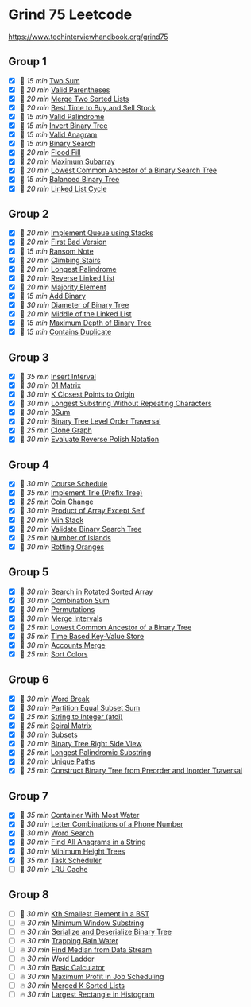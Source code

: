 # Grind 75 Leetcode

https://www.techinterviewhandbook.org/grind75

## Group 1

- [x] 🐢 *15 min* [Two Sum](https://leetcode.com/problems/two-sum/)
- [x] 🐢 *20 min* [Valid Parentheses](https://leetcode.com/problems/valid-parentheses/)
- [x] 🐢 *20 min* [Merge Two Sorted Lists](https://leetcode.com/problems/merge-two-sorted-lists/)
- [x] 🐢 *20 min* [Best Time to Buy and Sell Stock](https://leetcode.com/problems/best-time-to-buy-and-sell-stock/)
- [x] 🐢 *15 min* [Valid Palindrome](https://leetcode.com/problems/valid-palindrome/)
- [x] 🐢 *15 min* [Invert Binary Tree](https://leetcode.com/problems/invert-binary-tree/)
- [x] 🐢 *15 min* [Valid Anagram](https://leetcode.com/problems/valid-anagram/)
- [x] 🐢 *15 min* [Binary Search](https://leetcode.com/problems/binary-search/)
- [x] 🐢 *20 min* [Flood Fill](https://leetcode.com/problems/flood-fill/)
- [x] 🐢 *20 min* [Maximum Subarray](https://leetcode.com/problems/maximum-subarray/)
- [x] 🐢 *20 min* [Lowest Common Ancestor of a Binary Search Tree](https://leetcode.com/problems/lowest-common-ancestor-of-a-binary-search-tree/)
- [x] 🐢 *15 min* [Balanced Binary Tree](https://leetcode.com/problems/balanced-binary-tree/)
- [x] 🐢 *20 min* [Linked List Cycle](https://leetcode.com/problems/linked-list-cycle/)

## Group 2

- [x] 🐢 *20 min* [Implement Queue using Stacks](https://leetcode.com/problems/implement-queue-using-stacks/)
- [x] 🐢 *20 min* [First Bad Version](https://leetcode.com/problems/first-bad-version/)
- [x] 🐢 *15 min* [Ransom Note](https://leetcode.com/problems/ransom-note/)
- [x] 🐢 *20 min* [Climbing Stairs](https://leetcode.com/problems/climbing-stairs/)
- [x] 🐢 *20 min* [Longest Palindrome](https://leetcode.com/problems/longest-palindrome/)
- [x] 🐢 *20 min* [Reverse Linked List](https://leetcode.com/problems/reverse-linked-list/)
- [x] 🐢 *20 min* [Majority Element](https://leetcode.com/problems/majority-element/)
- [x] 🐢 *15 min* [Add Binary](https://leetcode.com/problems/add-binary/)
- [x] 🐢 *30 min* [Diameter of Binary Tree](https://leetcode.com/problems/diameter-of-binary-tree/)
- [x] 🐢 *20 min* [Middle of the Linked List](https://leetcode.com/problems/middle-of-the-linked-list/)
- [x] 🐢 *15 min* [Maximum Depth of Binary Tree](https://leetcode.com/problems/maximum-depth-of-binary-tree/)
- [x] 🐢 *15 min* [Contains Duplicate](https://leetcode.com/problems/contains-duplicate/)

## Group 3

- [x] 🌼 *35 min* [Insert Interval](https://leetcode.com/problems/insert-interval/)
- [x] 🌼 *30 min* [01 Matrix](https://leetcode.com/problems/01-matrix/)
- [x] 🌼 *30 min* [K Closest Points to Origin](https://leetcode.com/problems/k-closest-points-to-origin/)
- [x] 🌼 *30 min* [Longest Substring Without Repeating Characters](https://leetcode.com/problems/longest-substring-without-repeating-characters/)
- [x] 🌼 *30 min* [3Sum](https://leetcode.com/problems/3sum/)
- [x] 🌼 *20 min* [Binary Tree Level Order Traversal](https://leetcode.com/problems/binary-tree-level-order-traversal/)
- [x] 🌼 *25 min* [Clone Graph](https://leetcode.com/problems/clone-graph/)
- [x] 🌼 *30 min* [Evaluate Reverse Polish Notation](https://leetcode.com/problems/evaluate-reverse-polish-notation/)

## Group 4

- [x] 🌼 *30 min* [Course Schedule](https://leetcode.com/problems/course-schedule/)
- [x] 🌼 *35 min* [Implement Trie (Prefix Tree)](https://leetcode.com/problems/implement-trie-prefix-tree/)
- [x] 🌼 *25 min* [Coin Change](https://leetcode.com/problems/coin-change/)
- [x] 🌼 *30 min* [Product of Array Except Self](https://leetcode.com/problems/product-of-array-except-self/)
- [x] 🌼 *20 min* [Min Stack](https://leetcode.com/problems/min-stack/)
- [x] 🌼 *20 min* [Validate Binary Search Tree](https://leetcode.com/problems/validate-binary-search-tree/)
- [x] 🌼 *25 min* [Number of Islands](https://leetcode.com/problems/number-of-islands/)
- [x] 🌼 *30 min* [Rotting Oranges](https://leetcode.com/problems/rotting-oranges/)

## Group 5

- [x] 🌼 *30 min* [Search in Rotated Sorted Array](https://leetcode.com/problems/search-in-rotated-sorted-array/)
- [x] 🌼 *30 min* [Combination Sum](https://leetcode.com/problems/combination-sum/)
- [x] 🌼 *30 min* [Permutations](https://leetcode.com/problems/permutations/)
- [x] 🌼 *30 min* [Merge Intervals](https://leetcode.com/problems/merge-intervals/)
- [x] 🌼 *25 min* [Lowest Common Ancestor of a Binary Tree](https://leetcode.com/problems/lowest-common-ancestor-of-a-binary-tree/)
- [x] 🌼 *35 min* [Time Based Key-Value Store](https://leetcode.com/problems/time-based-key-value-store/)
- [x] 🌼 *30 min* [Accounts Merge](https://leetcode.com/problems/accounts-merge/)
- [x] 🌼 *25 min* [Sort Colors](https://leetcode.com/problems/sort-colors/)

## Group 6

- [x] 🌼 *30 min* [Word Break](https://leetcode.com/problems/word-break/)
- [x] 🌼 *30 min* [Partition Equal Subset Sum](https://leetcode.com/problems/partition-equal-subset-sum/)
- [x] 🌼 *25 min* [String to Integer (atoi)](https://leetcode.com/problems/string-to-integer-atoi/)
- [x] 🌼 *25 min* [Spiral Matrix](https://leetcode.com/problems/spiral-matrix/)
- [x] 🌼 *30 min* [Subsets](https://leetcode.com/problems/subsets/)
- [x] 🌼 *20 min* [Binary Tree Right Side View](https://leetcode.com/problems/binary-tree-right-side-view/)
- [x] 🌼 *25 min* [Longest Palindromic Substring](https://leetcode.com/problems/longest-palindromic-substring/)
- [x] 🌼 *20 min* [Unique Paths](https://leetcode.com/problems/unique-paths/)
- [x] 🌼 *25 min* [Construct Binary Tree from Preorder and Inorder Traversal](https://leetcode.com/problems/construct-binary-tree-from-preorder-and-inorder-traversal/)

## Group 7

- [x] 🌼 *35 min* [Container With Most Water](https://leetcode.com/problems/container-with-most-water/)
- [x] 🌼 *30 min* [Letter Combinations of a Phone Number](https://leetcode.com/problems/letter-combinations-of-a-phone-number/)
- [x] 🌼 *30 min* [Word Search](https://leetcode.com/problems/word-search/)
- [x] 🌼 *30 min* [Find All Anagrams in a String](https://leetcode.com/problems/find-all-anagrams-in-a-string/)
- [x] 🌼 *30 min* [Minimum Height Trees](https://leetcode.com/problems/minimum-height-trees/)
- [x] 🌼 *35 min* [Task Scheduler](https://leetcode.com/problems/task-scheduler/)
- [ ] 🌼 *30 min* [LRU Cache](https://leetcode.com/problems/lru-cache/)

## Group 8

- [ ] 🌼 *30 min* [Kth Smallest Element in a BST](https://leetcode.com/problems/kth-smallest-element-in-a-bst/)
- [ ] 🔥 *30 min* [Minimum Window Substring](https://leetcode.com/problems/minimum-window-substring/)
- [ ] 🔥 *30 min* [Serialize and Deserialize Binary Tree](https://leetcode.com/problems/serialize-and-deserialize-binary-tree/)
- [ ] 🔥 *30 min* [Trapping Rain Water](https://leetcode.com/problems/trapping-rain-water/)
- [ ] 🔥 *30 min* [Find Median from Data Stream](https://leetcode.com/problems/find-median-from-data-stream/)
- [ ] 🔥 *30 min* [Word Ladder](https://leetcode.com/problems/word-ladder/)
- [ ] 🔥 *30 min* [Basic Calculator](https://leetcode.com/problems/basic-calculator/)
- [ ] 🔥 *30 min* [Maximum Profit in Job Scheduling](https://leetcode.com/problems/maximum-profit-in-job-scheduling/)
- [ ] 🔥 *30 min* [Merged K Sorted Lists](https://leetcode.com/problems/merge-k-sorted-lists/)
- [ ] 🔥 *30 min* [Largest Rectangle in Histogram](https://leetcode.com/problems/largest-rectangle-in-histogram/)
